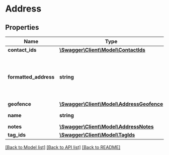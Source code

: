 # Address

## Properties
Name | Type | Description | Notes
------------ | ------------- | ------------- | -------------
**contact_ids** | [**\Swagger\Client\Model\ContactIds**](ContactIds.md) |  | [optional] 
**formatted_address** | **string** | The full address associated with this address/geofence, as it might be recognized by maps.google.com | [optional] 
**geofence** | [**\Swagger\Client\Model\AddressGeofence**](AddressGeofence.md) |  | [optional] 
**name** | **string** | The name of this address/geofence | [optional] 
**notes** | [**\Swagger\Client\Model\AddressNotes**](AddressNotes.md) |  | [optional] 
**tag_ids** | [**\Swagger\Client\Model\TagIds**](TagIds.md) |  | [optional] 

[[Back to Model list]](../README.md#documentation-for-models) [[Back to API list]](../README.md#documentation-for-api-endpoints) [[Back to README]](../README.md)


